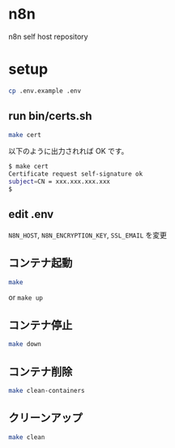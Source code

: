 # n8n
n8n self host repository


# setup

```bash
cp .env.example .env
```

## run bin/certs.sh

```bash
make cert
```

以下のように出力されれば OK です。

```bash
$ make cert
Certificate request self-signature ok
subject=CN = xxx.xxx.xxx.xxx
$
```


## edit .env

`N8N_HOST`, `N8N_ENCRYPTION_KEY`, `SSL_EMAIL` を変更


## コンテナ起動

```bash
make
```

or `make up`


## コンテナ停止

```bash
make down
```


## コンテナ削除

```bash
make clean-containers
```

## クリーンアップ

```bash
make clean
```

